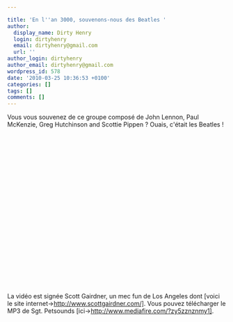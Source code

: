 ```yaml
---

title: 'En l''an 3000, souvenons-nous des Beatles '
author:
  display_name: Dirty Henry
  login: dirtyhenry
  email: dirtyhenry@gmail.com
  url: ''
author_login: dirtyhenry
author_email: dirtyhenry@gmail.com
wordpress_id: 578
date: '2010-03-25 10:36:53 +0100'
categories: []
tags: []
comments: []
---
```

Vous vous souvenez de ce groupe composé de John Lennon, Paul McKenzie, Greg Hutchinson and Scottie Pippen ? Ouais, c'était les Beatles !

<object width="500" height="350"><param name="movie" value="http://www.youtube.com/v/3Z2vU8M6CYI&hl=fr_FR&fs=1&"></param><param name="allowFullScreen" value="true"></param><param name="allowscriptaccess" value="always"></param><embed src="http://www.youtube.com/v/3Z2vU8M6CYI&hl=fr_FR&fs=1&" type="application/x-shockwave-flash" allowscriptaccess="always" allowfullscreen="true" width="500" height="350"></embed></object>

La vidéo est signée Scott Gairdner, un mec fun de Los Angeles dont [voici le site internet->http://www.scottgairdner.com/]. Vous pouvez télécharger le MP3 de Sgt. Petsounds [ici->http://www.mediafire.com/?zy5zznznmy1].
